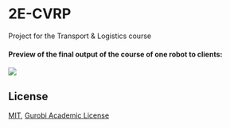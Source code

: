 # 2E-CVRP
Project for the Transport &amp; Logistics course 

#### Preview of the final output of the course of one robot to clients:

![](https://github.com/AymanABDELHAMID/2E-CVRP/master/src/output/plots/Model_5_tour-robot_Ca2-3-15_13.png)

## License
[MIT](https://choosealicense.com/licenses/mit/),
[Gurobi Academic License](https://www.gurobi.com/academia/academic-program-and-licenses/)
